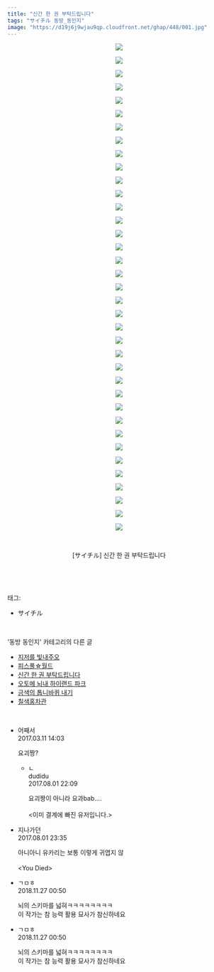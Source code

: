 ```yaml
---
title: "신간 한 권 부탁드립니다"
tags: "サイチル 동방_동인지"
image: "https://d19j6j9wjau9qp.cloudfront.net/ghap/448/001.jpg"
---
```

<div class="article">
<p style="text-align: center; clear: none; float: none;"><img src="{{ site.imgserver8 }}/ghap/448/001.jpg"/></p>
<p style="text-align: center; clear: none; float: none;"><img src="{{ site.imgserver8 }}/ghap/448/002.jpg"/></p>
<p style="text-align: center; clear: none; float: none;"><img src="{{ site.imgserver8 }}/ghap/448/003.jpg"/></p>
<p style="text-align: center; clear: none; float: none;"><img src="{{ site.imgserver8 }}/ghap/448/004.jpg"/></p>
<p style="text-align: center; clear: none; float: none;"><img src="{{ site.imgserver8 }}/ghap/448/005.jpg"/></p>
<p style="text-align: center; clear: none; float: none;"><img src="{{ site.imgserver8 }}/ghap/448/006.jpg"/></p>
<p style="text-align: center; clear: none; float: none;"><img src="{{ site.imgserver8 }}/ghap/448/007.jpg"/></p>
<p style="text-align: center; clear: none; float: none;"><img src="{{ site.imgserver8 }}/ghap/448/008.jpg"/></p>
<p style="text-align: center; clear: none; float: none;"><img src="{{ site.imgserver8 }}/ghap/448/009.jpg"/></p>
<p style="text-align: center; clear: none; float: none;"><img src="{{ site.imgserver8 }}/ghap/448/010.jpg"/></p>
<p style="text-align: center; clear: none; float: none;"><img src="{{ site.imgserver8 }}/ghap/448/011.jpg"/></p>
<p style="text-align: center; clear: none; float: none;"><img src="{{ site.imgserver8 }}/ghap/448/012.jpg"/></p>
<p style="text-align: center; clear: none; float: none;"><img src="{{ site.imgserver8 }}/ghap/448/013.jpg"/></p>
<p style="text-align: center; clear: none; float: none;"><img src="{{ site.imgserver8 }}/ghap/448/014.jpg"/></p>
<p style="text-align: center; clear: none; float: none;"><img src="{{ site.imgserver8 }}/ghap/448/015.jpg"/></p>
<p style="text-align: center; clear: none; float: none;"><img src="{{ site.imgserver8 }}/ghap/448/016.jpg"/></p>
<p style="text-align: center; clear: none; float: none;"><img src="{{ site.imgserver8 }}/ghap/448/017.jpg"/></p>
<p style="text-align: center; clear: none; float: none;"><img src="{{ site.imgserver8 }}/ghap/448/018.jpg"/></p>
<p style="text-align: center; clear: none; float: none;"><img src="{{ site.imgserver8 }}/ghap/448/019.jpg"/></p>
<p style="text-align: center; clear: none; float: none;"><img src="{{ site.imgserver8 }}/ghap/448/020.jpg"/></p>
<p style="text-align: center; clear: none; float: none;"><img src="{{ site.imgserver8 }}/ghap/448/021.jpg"/></p>
<p style="text-align: center; clear: none; float: none;"><img src="{{ site.imgserver8 }}/ghap/448/022.jpg"/></p>
<p style="text-align: center; clear: none; float: none;"><img src="{{ site.imgserver8 }}/ghap/448/023.jpg"/></p>
<p style="text-align: center; clear: none; float: none;"><img src="{{ site.imgserver8 }}/ghap/448/024.jpg"/></p>
<p style="text-align: center; clear: none; float: none;"><img src="{{ site.imgserver8 }}/ghap/448/025.jpg"/></p>
<p style="text-align: center; clear: none; float: none;"><img src="{{ site.imgserver8 }}/ghap/448/026.jpg"/></p>
<p style="text-align: center; clear: none; float: none;"><img src="{{ site.imgserver8 }}/ghap/448/027.jpg"/></p>
<p style="text-align: center; clear: none; float: none;"><img src="{{ site.imgserver8 }}/ghap/448/028.jpg"/></p>
<p style="text-align: center; clear: none; float: none;"><img src="{{ site.imgserver8 }}/ghap/448/029.jpg"/></p>
<p style="text-align: center; clear: none; float: none;"><img src="{{ site.imgserver8 }}/ghap/448/030.jpg"/></p>
<p style="text-align: center; clear: none; float: none;"><img src="{{ site.imgserver8 }}/ghap/448/031.jpg"/></p>
<p style="text-align: center; clear: none; float: none;"><img src="{{ site.imgserver8 }}/ghap/448/032.jpg"/></p>
<p style="text-align: center; clear: none; float: none;"><img src="{{ site.imgserver8 }}/ghap/448/033.jpg"/></p>
<p style="text-align: center; clear: none; float: none;"><img src="{{ site.imgserver8 }}/ghap/448/034.jpg"/></p>
<p style="text-align: center; clear: none; float: none;"><img src="{{ site.imgserver8 }}/ghap/448/035.jpg"/></p>
<p style="text-align: center; clear: none; float: none;"><img src="{{ site.imgserver8 }}/ghap/448/036.jpg"/></p>
<p style="text-align: center; clear: none; float: none;"><img src="{{ site.imgserver8 }}/ghap/448/037.jpg"/></p>
<p style="text-align: center; clear: none; float: none;"><br/></p>
<p style="text-align: center; clear: none; float: none;">[サイチル] 신간 한 권 부탁드립니다</p>
<p><br/></p>
</div><br/>
<div class="tagTrail">
<p>태그: </p>
<ul>
<li>サイチル</li>
</ul>
</div><br/>
<div class="another">
<p>'동방 동인지' 카테고리의 다른 글</p>
<ul>
<li><a href="/ghap_450">지저를 빛내주오</a></li>
<li><a href="/ghap_449">피스풀☆월드</a></li>
<li><a href="/ghap_448">신간 한 권 부탁드립니다</a></li>
<li><a href="/ghap_447">오토메 뇌내 하이랜드 파크</a></li>
<li><a href="/ghap_446">금색의 톱니바퀴 내기</a></li>
<li><a href="/ghap_444">칠색홍차관</a></li>
</ul>
</div><br/>
<div class="cb_module cb_fluid">
<div class="cb_wrt cb_profile">
<div class="comment">
<ul>
<li class="cb_thumb_off" id="comment14936660">
<div class="cb_comment_area">
<div class="cb_info_area">
<div class="cb_section">
<span class="cb_nick_name">어째서</span>
</div>
<div class="cb_section">
<span class="cb_date">2017.03.11 14:03 </span>
</div>
</div>
<div class="cb_dsc_comment">
<p class="cb_dsc">
											요괴짱?
										</p>
</div>
<ul>
<li class="cb_thumb_off" id="comment15049543">
<span class="cb_bu_subnode">ㄴ</span>
<div class="cb_comment_area">
<div class="cb_info_area">
<div class="cb_section">
<span class="cb_nick_name">dudidu</span>
</div>
<div class="cb_section">
<span class="cb_date">2017.08.01 22:09 </span>
</div>
</div>
<div class="cb_dsc_comment">
<p class="cb_dsc">
																요괴짱이 아니라 요과bab....<br/>
<br/>
&lt;이미 결계에 빠진 유저입니다.&gt;
															</p>
</div>
</div>
</li>
</ul>
</div></li>
<li class="cb_thumb_off" id="comment15049626">
<div class="cb_comment_area">
<div class="cb_info_area">
<div class="cb_section">
<span class="cb_nick_name">지나가던</span>
</div>
<div class="cb_section">
<span class="cb_date">2017.08.01 23:35 </span>
</div>
</div>
<div class="cb_dsc_comment">
<p class="cb_dsc">
											아니아니 유카리는 보통 이렇게 귀엽지 않<br/>
<br/>
&lt;You Died&gt;
										</p>
</div>
</div></li>
<li class="cb_thumb_off" id="comment15378963">
<div class="cb_comment_area">
<div class="cb_info_area">
<div class="cb_section">
<span class="cb_nick_name">ㄱㅁㅎ</span>
</div>
<div class="cb_section">
<span class="cb_date">2018.11.27 00:50 </span>
</div>
</div>
<div class="cb_dsc_comment">
<p class="cb_dsc">
											뇌의 스키마를 넓혀ㅋㅋㅋㅋㅋㅋㅋㅋ<br/>
이 작가는 참 능력 활용 묘사가 참신하네요<br/>
</p>
</div>
</div></li>
<li class="cb_thumb_off" id="comment15378964">
<div class="cb_comment_area">
<div class="cb_info_area">
<div class="cb_section">
<span class="cb_nick_name">ㄱㅁㅎ</span>
</div>
<div class="cb_section">
<span class="cb_date">2018.11.27 00:50 </span>
</div>
</div>
<div class="cb_dsc_comment">
<p class="cb_dsc">
											뇌의 스키마를 넓혀ㅋㅋㅋㅋㅋㅋㅋㅋ<br/>
이 작가는 참 능력 활용 묘사가 참신하네요<br/>
</p>
</div>
</div></li>
</ul>
</div>
</div><!-- commentList close -->
</div><br/>
